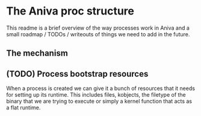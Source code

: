 # The Aniva proc structure

This readme is a brief overview of the way processes work in Aniva
and a small roadmap / TODOs / writeouts of things we need to add in the
future.

## The mechanism

## (TODO) Process bootstrap resources

When a process is created we can give it a bunch of resources that it needs
for setting up its runtime. This includes files, kobjects, the filetype of 
the binary that we are trying to execute or simply a kernel function that acts
as a flat runtime.

